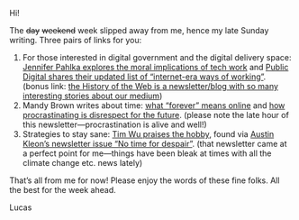 Hi!

The ~~day~~ ~~weekend~~ week slipped away from me, hence my late Sunday writing. Three pairs of links for you:

1. For those interested in digital government and the digital delivery space: [Jennifer Pahlka explores the moral implications of tech work](https://www.vox.com/first-person/2018/9/26/17902262/border-family-separation-policy-reunification-software) and [Public Digital shares their updated list of “internet-era ways of working”](https://public.digital/2018/10/12/internet-era-ways-of-working/). (bonus link: [the History of the Web is a newsletter/blog with so many interesting stories about our medium](https://thehistoryoftheweb.com/))
2. Mandy Brown writes about time: [what “forever” means online](http://aworkinglibrary.com/writing/forever/) and [how procrastinating is disrespect for the future](http://aworkinglibrary.com/writing/disrespect-for-the-future/). (please note the late hour of this newsletter—procrastination is alive and well!)
3. Strategies to stay sane: [Tim Wu praises the hobby](https://www.nytimes.com/2018/09/29/opinion/sunday/in-praise-of-mediocrity.html), found via [Austin Kleon’s newsletter issue “No time for despair”](https://austinkleon.com/2018/10/07/no-time-for-despair/). (that newsletter came at a perfect point for me—things have been bleak at times with all the climate change etc. news lately)

That’s all from me for now! Please enjoy the words of these fine folks. All the best for the week ahead.

Lucas